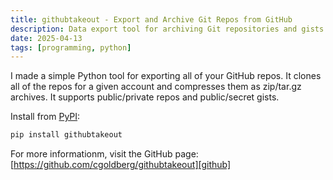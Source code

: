 ```yaml
---
title: githubtakeout - Export and Archive Git Repos from GitHub
description: Data export tool for archiving Git repositories and gists
date: 2025-04-13
tags: [programming, python]
---
```


I made a simple Python tool for exporting all of your GitHub repos. It clones all of the repos
for a given account and compresses them as zip/tar.gz archives. It supports public/private repos
and public/secret gists.

Install from [PyPI][pypi]:
```bash
pip install githubtakeout
```

For more informationm, visit the GitHub page: [https://github.com/cgoldberg/githubtakeout][github]

[pypi]: https://pypi.org/project/githubtakeout
[github]:  https://github.com/cgoldberg/githubtakeout
